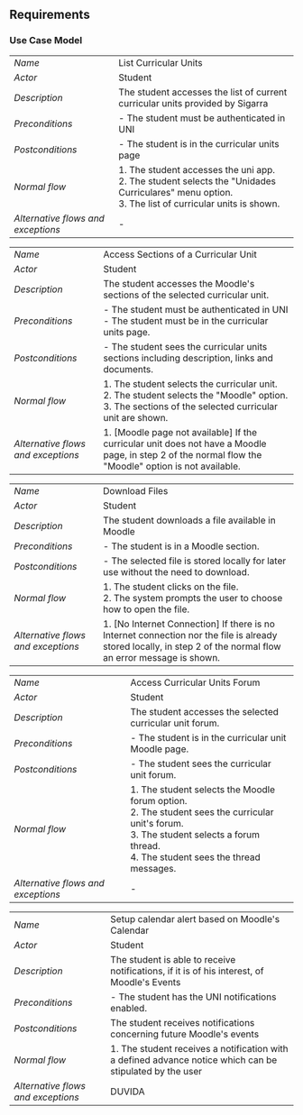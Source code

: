 ## Requirements

### Use Case Model


|||
| --- | --- |
| *Name* | List Curricular Units |
| *Actor* |  Student | 
| *Description* | The student accesses the list of current curricular units provided by Sigarra |
| *Preconditions* | - The student must be authenticated in UNI |
| *Postconditions* | - The student is in the curricular units page |
| *Normal flow* | 1. The student accesses the uni app.<br> 2. The student selects the "Unidades Curriculares" menu option. <br> 3. The list of curricular units is shown. |
| *Alternative flows and exceptions* | - |

|||
| --- | --- |
| *Name* | Access Sections of a Curricular Unit |
| *Actor* |  Student | 
| *Description* | The student accesses the Moodle's sections of the selected curricular unit. |
| *Preconditions* | - The student must be authenticated in UNI <br> - The student must be in the curricular units page. |
| *Postconditions* | - The student sees the curricular units sections including description, links and documents. |
| *Normal flow* | 1. The student selects the curricular unit. <br> 2. The student selects the "Moodle" option. <br> 3. The sections of the selected curricular unit are shown. |
| *Alternative flows and exceptions* | 1. [Moodle page not available] If the curricular unit does not have a Moodle page, in step 2 of the normal flow the "Moodle" option is not available. |

|||
| --- | --- |
| *Name* | Download Files |
| *Actor* | Student | 
| *Description* | The student downloads a file available in Moodle |
| *Preconditions* | - The student is in a Moodle section. |
| *Postconditions* | - The selected file is stored locally for later use without the need to download. |
| *Normal flow* | 1. The student clicks on the file. <br> 2. The system prompts the user to choose how to open the file. |
| *Alternative flows and exceptions* | 1. [No Internet Connection] If there is no Internet connection nor the file is already stored locally, in step 2 of the normal flow an error message is shown. |

|||
| --- | --- |
| *Name* | Access Curricular Units Forum |
| *Actor* |  Student | 
| *Description* | The student accesses the selected curricular unit forum. |
| *Preconditions* | - The student is in the curricular unit Moodle page. |
| *Postconditions* | - The student sees the curricular unit forum. |
| *Normal flow* | 1. The student selects the Moodle forum option.<br> 2. The student sees the curricular unit's forum.<br> 3. The student selects a forum thread.<br> 4. The student sees the thread messages. |
| *Alternative flows and exceptions* | - |

|||
| --- | --- |
| *Name* | Setup calendar alert based on Moodle's Calendar |
| *Actor* |  Student | 
| *Description* | The student is able to receive notifications, if it is of his interest, of Moodle's Events |
| *Preconditions* | - The student has the UNI notifications enabled. |
| *Postconditions* | The student receives notifications concerning future Moodle's events |
| *Normal flow* | 1. The student receives a notification with a defined advance notice which can be stipulated by the user |
| *Alternative flows and exceptions* | DUVIDA |